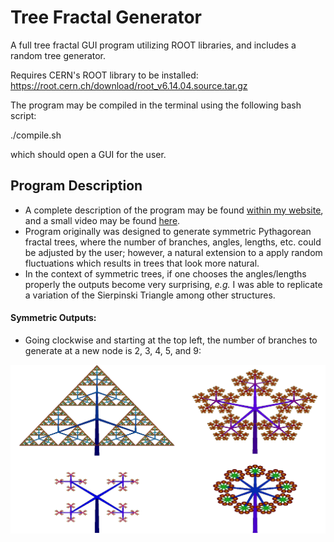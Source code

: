 # Tree Fractal Generator
A full tree fractal GUI program utilizing ROOT libraries,
and includes a random tree generator. 

Requires CERN's ROOT library to be installed:
https://root.cern.ch/download/root_v6.14.04.source.tar.gz

The program may be compiled in the terminal using the following bash script:

./compile.sh

which should open a GUI for the user.

## Program Description
* A complete description of the program may be found <a href="https://freddyox.github.io/blog/tree-fractal-v2/">within my website</a>, and a small video may be found <a href="https://www.youtube.com/watch?v=yIIv5fRgoSY&feature=youtu.be">here</a>. 
* Program originally was designed to generate symmetric Pythagorean fractal trees, where the number of branches, angles, lengths, etc. could be adjusted by the user; however, a natural extension to a apply random fluctuations which results in trees that look more natural.
* In the context of symmetric trees, if one chooses the angles/lengths properly the outputs become very surprising, *e.g.* I was able to replicate a variation of the Sierpinski Triangle among other structures. 
#### Symmetric Outputs:
* Going clockwise and starting at the top left, the number of branches to generate at a new node is 2, 3, 4, 5, and 9:

![Screenshot](website_pics/assortment_nsplits_small_white.png)
